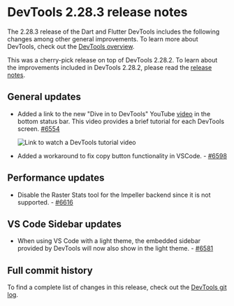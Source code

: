 # DevTools 2.28.3 release notes

The 2.28.3 release of the Dart and Flutter DevTools
includes the following changes among other general improvements.
To learn more about DevTools, check out the
[DevTools overview](https://docs.flutter.dev/tools/devtools).

This was a cherry-pick release on top of DevTools 2.28.2.
To learn about the improvements included in DevTools 2.28.2, please read the
[release notes](/tools/devtools/release-notes/release-notes-2.28.2).

## General updates

* Added a link to the new "Dive in to DevTools" YouTube
  [video](https://www.youtube.com/watch?v=_EYk-E29edo) in the bottom status bar. 
  This video provides a brief tutorial for each DevTools screen.
  [#6554](https://github.com/flutter/devtools/pull/6554)

  ![Link to watch a DevTools tutorial video](/tools/devtools/release-notes/images-2.28.3/watch_tutorial_link.png "Link to watch a DevTools tutorial video")

* Added a workaround to fix copy button functionality in VSCode. - [#6598](https://github.com/flutter/devtools/pull/6598)

## Performance updates

* Disable the Raster Stats tool for the Impeller backend
  since it is not supported. - [#6616](https://github.com/flutter/devtools/pull/6616)

## VS Code Sidebar updates

* When using VS Code with a light theme, the embedded sidebar provided by
  DevTools will now also show in the light theme. - [#6581](https://github.com/flutter/devtools/pull/6581)

## Full commit history

To find a complete list of changes in this release, check out the
[DevTools git log](https://github.com/flutter/devtools/tree/v2.28.3).
